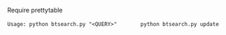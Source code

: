 Require prettytable

``` Usage: python btsearch.py "<QUERY>" ```
```        python btsearch.py update ```




 
